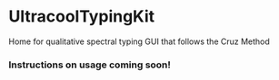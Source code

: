 # UltracoolTypingKit
Home for qualitative spectral typing GUI that follows the Cruz Method

### Instructions on usage coming soon!
